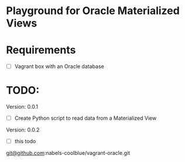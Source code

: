 # Playground for Oracle Materialized Views

# Requirements

- [ ] Vagrant box with an Oracle database

# TODO:

Version: 0.0.1

- [ ] Create Python script to read data from a Materialized View

Version: 0.0.2

- [ ] this todo





git@github.com:nabels-coolblue/vagrant-oracle.git
